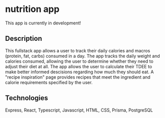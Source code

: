 # nutrition app
This app is currently in development!

## Description
This fullstack app allows a user to track their daily calories and macros (protein, fat, carbs) consumed in a day.
The app tracks the daily weight and calories consumed, allowing the user to determine whether they need to adjust their diet at all. The app allows the user to calculate their TDEE to make better informed descisions regarding how much
they should eat. A "recipe inspiration" page provides recipes that meet the ingredient and calorie requirements
specified by the user.

## Technologies
Express, React, Typescript, Javascript, HTML, CSS, Prisma, PostgreSQL
